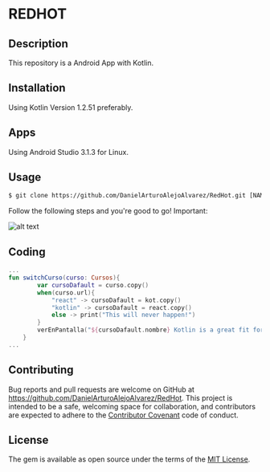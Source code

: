 # REDHOT
## Description

This repository is a Android App with Kotlin.

## Installation
Using Kotlin Version 1.2.51 preferably.

## Apps
Using Android Studio 3.1.3 for Linux.

## Usage
```html
$ git clone https://github.com/DanielArturoAlejoAlvarez/RedHot.git [NAME APP] 

```
Follow the following steps and you're good to go! Important:


![alt text](https://upload.wikimedia.org/wikipedia/commons/0/08/Kotlin_in_IntelliJ_Idea_-_parameters_hints.gif)


## Coding

```kotlin
...
fun switchCurso(curso: Cursos){
        var cursoDafault = curso.copy()
        when(curso.url){
            "react" -> cursoDafault = kot.copy()
            "kotlin" -> cursoDafault = react.copy()
            else -> print("This will never happen!")
        }
        verEnPantalla("${cursoDafault.nombre} Kotlin is a great fit for developing Android applications in: ${cursoDafault.url}")
    }
...
```

## Contributing

Bug reports and pull requests are welcome on GitHub at https://github.com/DanielArturoAlejoAlvarez/RedHot. This project is intended to be a safe, welcoming space for collaboration, and contributors are expected to adhere to the [Contributor Covenant](http://contributor-covenant.org) code of conduct.


## License

The gem is available as open source under the terms of the [MIT License](http://opensource.org/licenses/MIT).